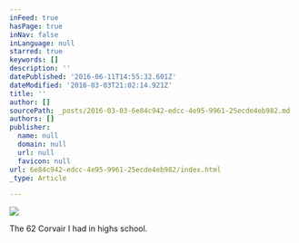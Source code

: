 ```yaml
---
inFeed: true
hasPage: true
inNav: false
inLanguage: null
starred: true
keywords: []
description: ''
datePublished: '2016-06-11T14:55:32.601Z'
dateModified: '2016-03-03T21:02:14.921Z'
title: ''
author: []
sourcePath: _posts/2016-03-03-6e84c942-edcc-4e95-9961-25ecde4eb982.md
authors: []
publisher:
  name: null
  domain: null
  url: null
  favicon: null
url: 6e84c942-edcc-4e95-9961-25ecde4eb982/index.html
_type: Article

---
```

![](https://the-grid-user-content.s3-us-west-2.amazonaws.com/6a03b381-44b2-4a4a-9f57-ed5eb25bd15f.jpg)

The 62 Corvair I had in highs school.